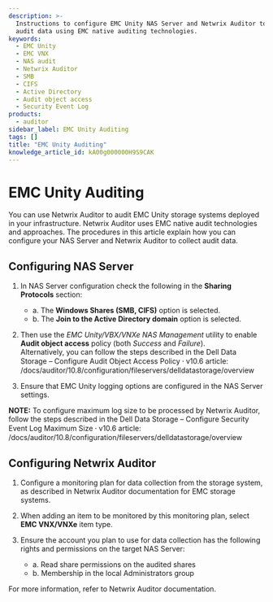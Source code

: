 ```yaml
---
description: >-
  Instructions to configure EMC Unity NAS Server and Netwrix Auditor to collect
  audit data using EMC native auditing technologies.
keywords:
  - EMC Unity
  - EMC VNX
  - NAS audit
  - Netwrix Auditor
  - SMB
  - CIFS
  - Active Directory
  - Audit object access
  - Security Event Log
products:
  - auditor
sidebar_label: EMC Unity Auditing
tags: []
title: "EMC Unity Auditing"
knowledge_article_id: kA00g000000H9S9CAK
---
```


# EMC Unity Auditing

You can use Netwrix Auditor to audit EMC Unity storage systems deployed in your infrastructure. Netwrix Auditor uses EMC native audit technologies and approaches. The procedures in this article explain how you can configure your NAS Server and Netwrix Auditor to collect audit data.

## Configuring NAS Server

1. In NAS Server configuration check the following in the **Sharing Protocols** section:
   - a. The **Windows Shares (SMB, CIFS)** option is selected.
   - b. The **Join to the Active Directory domain** option is selected.

2. Then use the *EMC Unity/VBX/VNXe NAS Management* utility to enable **Audit object access** policy (both *Success* and *Failure*).  
   Alternatively, you can follow the steps described in the Dell Data Storage – Configure Audit Object Access Policy ⸱ v10.6 article:
   /docs/auditor/10.8/configuration/fileservers/delldatastorage/overview

3. Ensure that EMC Unity logging options are configured in the NAS Server settings.

**NOTE:** To configure maximum log size to be processed by Netwrix Auditor, follow the steps described in the Dell Data Storage – Configure Security Event Log Maximum Size ⸱ v10.6 article:
/docs/auditor/10.8/configuration/fileservers/delldatastorage/overview

## Configuring Netwrix Auditor

1. Configure a monitoring plan for data collection from the storage system, as described in Netwrix Auditor documentation for EMC storage systems.

2. When adding an item to be monitored by this monitoring plan, select **EMC VNX/VNXe** item type.

3. Ensure the account you plan to use for data collection has the following rights and permissions on the target NAS Server:
   - a. Read share permissions on the audited shares
   - b. Membership in the local Administrators group

For more information, refer to Netwrix Auditor documentation.
